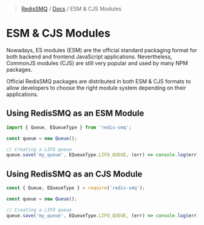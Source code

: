 > [RedisSMQ](../README.md) / [Docs](README.md) / ESM & CJS Modules

# ESM & CJS Modules

Nowadays, ES modules (ESM) are the official standard packaging format for both backend and frontend JavaScript
applications. Nevertheless, CommonJS modules (CJS) are still very popular and used by many NPM packages.

Official RedisSMQ packages are distributed in both ESM & CJS formats to allow developers to choose the right module
system depending on their applications.

## Using RedisSMQ as an ESM Module

```javascript
import { Queue, EQueueType } from 'redis-smq';

const queue = new Queue();

// Creating a LIFO queue
queue.save('my_queue', EQueueType.LIFO_QUEUE, (err) => console.log(err));
```

## Using RedisSMQ as an CJS Module

```javascript
const { Queue, EQueueType } = require('redis-smq');

const queue = new Queue();

// Creating a LIFO queue
queue.save('my_queue', EQueueType.LIFO_QUEUE, (err) => console.log(err));
```
